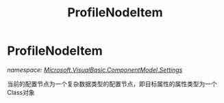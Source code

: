 ﻿---
title: ProfileNodeItem
---

# ProfileNodeItem
_namespace: [Microsoft.VisualBasic.ComponentModel.Settings](N-Microsoft.VisualBasic.ComponentModel.Settings.html)_

当前的配置节点为一个复杂数据类型的配置节点，即目标属性的属性类型为一个Class对象




